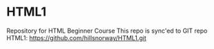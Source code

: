 # HTML1
Repository for HTML Beginner Course
This repo is sync'ed to GIT repo HTML1:
https://github.com/hillsnorway/HTML1.git
